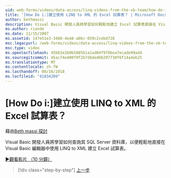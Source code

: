 ```yaml
---
uid: web-forms/videos/data-access/linq-videos-from-the-vb-team/how-do-i-create-excel-spreadsheets-using-linq-to-xml
title: '[How Do i:]建立使用 LINQ to XML 的 Excel 試算表？ | Microsoft Docs'
author: bethmassi
description: Visual Basic 開發人員將學習如何輕鬆地建立 Excel 試算表直接在 Visual Basic 編輯器中我們以查詢其 SQL Server 資料庫...
ms.author: riande
ms.date: 11/15/2007
ms.assetid: 147e51e3-3488-4e48-a06c-059c2cebd728
msc.legacyurl: /web-forms/videos/data-access/linq-videos-from-the-vb-team/how-do-i-create-excel-spreadsheets-using-linq-to-xml
msc.type: video
ms.openlocfilehash: 45b63e2b0b5885b1a1ad04f9f8bea7ecade99ad4
ms.sourcegitcommit: 45ac74e400f9f2b7dbded66297730f6f14a4eb25
ms.translationtype: MT
ms.contentlocale: zh-TW
ms.lasthandoff: 08/16/2018
ms.locfileid: "41834209"
---
```

<a name="how-do-i-create-excel-spreadsheets-using-linq-to-xml"></a>[How Do i:]建立使用 LINQ to XML 的 Excel 試算表？
====================
藉由[Beth massi 探討](https://github.com/bethmassi)

Visual Basic 開發人員將學習如何查詢其 SQL Server 資料庫，以便輕鬆地直接在 Visual Basic 編輯器中使用 LINQ to XML 建立 Excel 試算表。

[&#9654;觀看影片 （10 分鐘）](https://channel9.msdn.com/Blogs/ASP-NET-Site-Videos/how-do-i-create-excel-spreadsheets-using-linq-to-xml)

> [!div class="step-by-step"]
> [上一步](how-do-i-create-xml-documents-from-sql-data.md)
